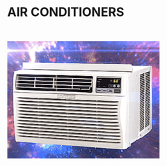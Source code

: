 <h1>AIR CONDITIONERS</h1>

</BR>

<p>
  <img src="https://raw.githubusercontent.com/JonnyBanana/Bananas_Flipper/main/infrared/IMG/AIRCO.gif" width="350">
</p>

</BR>
